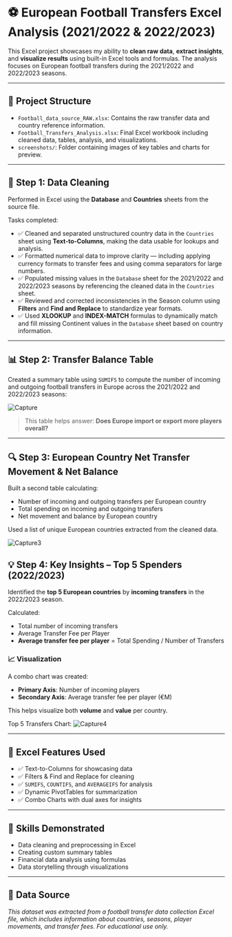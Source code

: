 # ⚽ European Football Transfers Excel Analysis (2021/2022 & 2022/2023)

This Excel project showcases my ability to **clean raw data**, **extract insights**, and **visualize results** using built-in Excel tools and formulas. The analysis focuses on European football transfers during the 2021/2022 and 2022/2023 seasons.

---

## 📁 Project Structure

- `Football_data_source_RAW.xlsx`: Contains the raw transfer data and country reference information.
- `Football_Transfers_Analysis.xlsx`: Final Excel workbook including cleaned data, tables, analysis, and visualizations.
- `screenshots/`: Folder containing images of key tables and charts for preview.

---

## 🧹 Step 1: Data Cleaning

Performed in Excel using the **Database** and **Countries** sheets from the source file.

Tasks completed:
- ✅ Cleaned and separated unstructured country data in the `Countries` sheet using **Text-to-Columns**, making the data usable for lookups and analysis.
- ✅ Formatted numerical data to improve clarity — including applying currency formats to transfer fees and using comma separators for large numbers.
- ✅ Populated missing values in the `Database` sheet for the 2021/2022 and 2022/2023 seasons by referencing the cleaned data in the `Countries` sheet.
- ✅ Reviewed and corrected inconsistencies in the Season column using **Filters** and **Find and Replace** to standardize year formats.
- ✅ Used **XLOOKUP** and **INDEX-MATCH** formulas to dynamically match and fill missing Continent values in the `Database` sheet based on country information.




---

## 📊 Step 2: Transfer Balance Table

Created a summary table using `SUMIFS` to compute the number of incoming and outgoing football transfers in Europe across the 2021/2022 and 2022/2023 seasons:

![Capture](https://github.com/user-attachments/assets/62bcd93c-c823-4b3f-a074-770f397a60cf)


> This table helps answer: **Does Europe import or export more players overall?**

---

## 🔍 Step 3: European Country Net Transfer Movement & Net Balance

Built a second table calculating:

- Number of incoming and outgoing transfers per European country
- Total spending on incoming and outgoing transfers
- Net movement and balance by European country

Used a list of unique European countries extracted from the cleaned data.

![Capture3](https://github.com/user-attachments/assets/bce3a8ec-9dff-45f0-be6c-efd2b2821dfb)


## 💡 Step 4: Key Insights – Top 5 Spenders (2022/2023)

Identified the **top 5 European countries** by **incoming transfers** in the 2022/2023 season.

Calculated:
- Total number of incoming transfers
- Average Transfer Fee per Player
- **Average transfer fee per player** = Total Spending / Number of Transfers

### 📈 Visualization

A combo chart was created:
- **Primary Axis**: Number of incoming players
- **Secondary Axis**: Average transfer fee per player (€M)

This helps visualize both **volume** and **value** per country.

Top 5 Transfers Chart:
![Capture4](https://github.com/user-attachments/assets/20dc2594-bbcd-42bf-85df-6dd6e128f73b)

---

## 🧠 Excel Features Used

- ✅ Text-to-Columns for showcasing data
- ✅ Filters & Find and Replace for cleaning
- ✅ `SUMIFS`, `COUNTIFS`, and `AVERAGEIFS` for analysis
- ✅ Dynamic PivotTables for summarization
- ✅ Combo Charts with dual axes for insights

---

## 📌 Skills Demonstrated

- Data cleaning and preprocessing in Excel
- Creating custom summary tables
- Financial data analysis using formulas
- Data storytelling through visualizations

---

## 📄 Data Source

*This dataset was extracted from a football transfer data collection Excel file, which includes information about countries, seasons, player movements, and transfer fees. For educational use only.*
